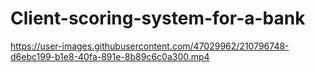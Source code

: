 # Client-scoring-system-for-a-bank

https://user-images.githubusercontent.com/47029962/210796748-d6ebc199-b1e8-40fa-891e-8b89c6c0a300.mp4

